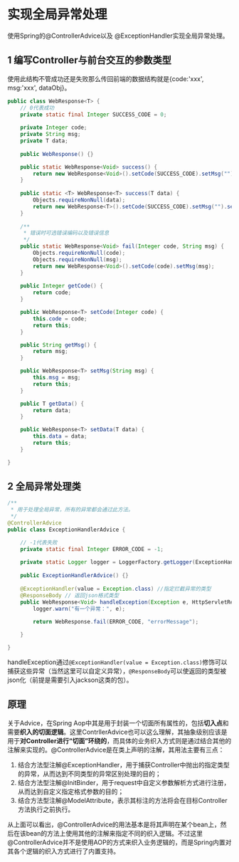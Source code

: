 # 实现全局异常处理

使用Spring的@ControllerAdvice以及 @ExceptionHandler实现全局异常处理。

## 1 编写Controller与前台交互的参数类型

使用此结构不管成功还是失败那么传回前端的数据结构就是{code:'xxx', msg:'xxx', dataObj}。

```java
public class WebResponse<T> {
    // 0代表成功
    private static final Integer SUCCESS_CODE = 0;
    
    private Integer code;
    private String msg;
    private T data;
    
    public WebResponse() {}

    public static WebResponse<Void> success() {
        return new WebResponse<Void>().setCode(SUCCESS_CODE).setMsg("");
    }
    
    public static <T> WebResponse<T> success(T data) {
        Objects.requireNonNull(data);
        return new WebResponse<T>().setCode(SUCCESS_CODE).setMsg("").setData(data);
    }
    
    /**
     * 错误时可选错误编码以及错误信息
     */
    public static WebResponse<Void> fail(Integer code, String msg) {
        Objects.requireNonNull(code);
        Objects.requireNonNull(msg);
        return new WebResponse<Void>().setCode(code).setMsg(msg);
    }
    
    public Integer getCode() {
        return code;
    }

    public WebResponse<T> setCode(Integer code) {
        this.code = code;
        return this;
    }

    public String getMsg() {
        return msg;
    }

    public WebResponse<T> setMsg(String msg) {
        this.msg = msg;
        return this;
    }

    public T getData() {
        return data;
    }

    public WebResponse<T> setData(T data) {
        this.data = data;
        return this;
    }

}
```

## 2 全局异常处理类

```java
/**
 * 用于处理全局异常，所有的异常都会通过此方法。
 */
@ControllerAdvice
public class ExceptionHandlerAdvice {

    // -1代表失败
    private static final Integer ERROR_CODE = -1;
    
    private static Logger logger = LoggerFactory.getLogger(ExceptionHandlerAdvice.class);
    
    public ExceptionHandlerAdvice() {}
    
    @ExceptionHandler(value = Exception.class) //指定拦截异常的类型
    @ResponseBody // 返回json格式类型
    public WebResponse<Void> handleException(Exception e, HttpServletRequest request) {
        logger.warn("有一个异常：", e);
       
        return WebResponse.fail(ERROR_CODE, "errorMessage");

    }

}
```

handleException通过`@ExceptionHandler(value = Exception.class)`修饰可以捕获这些异常（当然这里可以自定义异常），`@ResponseBody`可以使返回的类型被json化（前提是需要引入jackson这类的包）。

## 原理

关于Advice，在Spring Aop中其是用于封装一个切面所有属性的，包括**切入点**和需要**织入的切面逻辑**。这里ContrllerAdvice也可以这么理解，其抽象级别应该是用于**对Controller进行“切面”环绕的**，而具体的业务织入方式则是通过结合其他的注解来实现的。@ControllerAdvice是在类上声明的注解，其用法主要有三点：

1. 结合方法型注解@ExceptionHandler，用于捕获Controller中抛出的指定类型的异常，从而达到不同类型的异常区别处理的目的；
2. 结合方法型注解@InitBinder，用于request中自定义参数解析方式进行注册，从而达到自定义指定格式参数的目的；
3. 结合方法型注解@ModelAttribute，表示其标注的方法将会在目标Controller方法执行之前执行。

从上面可以看出，@ControllerAdvice的用法基本是将其声明在某个bean上，然后在该bean的方法上使用其他的注解来指定不同的织入逻辑。不过这里@ControllerAdvice并不是使用AOP的方式来织入业务逻辑的，而是Spring内置对其各个逻辑的织入方式进行了内置支持。
